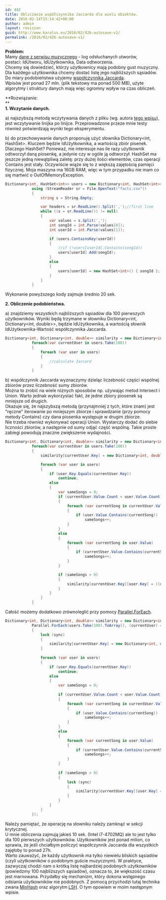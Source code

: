```yaml
---
id: 442
title: Obliczanie współczynnika Jaccarda dla wielu obiektów.
date: 2016-02-14T15:14:42+00:00
author: admin
layout: revision
guid: http://www.karalus.eu/2016/02/426-autosave-v1/
permalink: /2016/02/426-autosave-v1/
---
```

**Problem:**  
Mamy <a href="http://www.cs.put.poznan.pl/kdembczynski/lectures/data/msdc-facts.zip" target="_blank">dane z serwisu muzycznego</a> - log odsłuchanych utworów, postaci: IdUtworu, IdUżytkownika, Data odtworzenia.  
Chcemy się dowiedzieć, którzy użytkownicy mają podobny gust muzyczny. Dla każdego użytkownika chcemy dostać listę jego najbliższych sąsiadów.  
Do miary podobieństwa użyjemy <a href="https://en.wikipedia.org/wiki/Jaccard_index" target="_blank">współczynnika Jaccarda</a>.  
Wpisów jest ponad 27 mln. (plik tekstowy ma ponad 500 MB), użyte algorytmy i struktury danych mają więc ogromny wpływ na czas obliczeń.

**Rozwiązanie:  
**  
**1. Wczytanie danych.**

a) najszybszą metodą wczytywania danych z pliku (wg. autora <a href="http://cc.davelozinski.com/c-sharp/fastest-way-to-read-text-files" target="_blank">tego wpisu</a>), jest wczytywanie linijka po linijce. Przeprowadzone przeze mnie testy również potwierdzają wyniki tego eksperymentu.

b) do przechowywanie danych proponuję użyć słownika Dictionary<int, HashSet<int>>. Kluczem będzie IdUżytkownika, a wartością zbiór pisenek. Dlaczego HashSet? Ponieważ, nie interesuje nas ile razy użytkownik odtworzył daną piosenkę, a jedynie czy w ogóle ją odtworzył. HashSet ma jeszcze jedną niewątpliwą zaletę: przy dużej ilości elementów, czas operacji Contains jest stały. Oczywiście wiąże się to z większą zajętością pamięci fizycznej. Moja maszyna ma 16GB RAM, więc w tym przypadku nie mam co się martwić o OutOfMemoryException.

```csharp
Dictionary<int, HashSet<int>> users = new Dictionary<int, HashSet<int>>();
            using (StreamReader sr = File.OpenText("facts.csv"))
            {
                string s = String.Empty;

                var headers = sr.ReadLine().Split(',');//first line
                while ((s = sr.ReadLine()) != null)
                {
                    var values = s.Split(',');
                    int songId = int.Parse(values[0]);
                    int userId = int.Parse(values[1]);

                    if (users.ContainsKey(userId))
                    {
                        //if (!users[userId].Contains(songId))
                        users[userId].Add(songId);
                    }
                    else
                    {
                        users[userId] = new HashSet<int>() { songId };
                    }
                }
            }
```

Wykonanie powyższego kody zajmuje średnio 20 sek.

**2. Obliczenie podobieństwa.**

a) znajdziemy wszystkich najbliższych sąsiadów dla 100 pierwszych użytkowników. Wyniki będą trzymane w słowniku Dictionary<int, Dictionary<int, double>>, będzie IdUżytkownika, a wartością słownik IdUżytkownika-Wartość współczynnika Jaccarda.

```csharp
Dictionary<int, Dictionary<int, double>> similarity = new Dictionary<int, Dictionary<int, double>>();
            foreach(var currentUser in users.Take(100))
            {
                foreach (var user in users)
                {
                    //calculate Jaccard
                }
            }
```

b) współczynnik Jaccarda wyznaczymy dzieląc liczebność części wspólnej zbiorów przez liczebność sumy zbiorów.  
Można to zrobić na wiele różnych sposobów np. używając metod Intersect i Union. Warto jednak wykorzystać fakt, że jedne zbiory piosenek są mniejsze od drugich.  
Okazuje się, że najszybszą metodą (przynajmniej z tych, które znam) jest "ręczne" iterowanie po mniejszym zbiorze i sprawdzanie (przy pomocy metody Contains) czy dana piosenka występuje w drugim zbiorze.  
Nie trzeba również wykonywać operacji Union. Wystarczy dodać do siebie liczności zbiorów, a następnie od sumy odjąć część wspólną. Takie proste zabiegi powodują znaczne zwiększenie wydajności.

```csharp
Dictionary<int, Dictionary<int, double>> similarity = new Dictionary<int, Dictionary<int, double>>();
            foreach(var currentUser in users.Take(100))
            {
                similarity[currentUser.Key] = new Dictionary<int, double>();

                foreach (var user in users)
                {
                    if (user.Key.Equals(currentUser.Key))
                        continue;
                    else
                    {
                        var sameSongs = 0;
                        if (currentUser.Value.Count < user.Value.Count)
                        {
                            foreach (var currentSong in currentUser.Value)
                            {
                                if (user.Value.Contains(currentSong))
                                    sameSongs++;
                            }
                        }
                        else
                        {
                            foreach (var currentSong in user.Value)
                            {
                                if (currentUser.Value.Contains(currentSong))
                                    sameSongs++;
                            }
                        }

                        if (sameSongs > 0)
                        {
                            similarity[currentUser.Key][user.Key] = ((double)sameSongs / ((currentUser.Value.Count() + user.Value.Count()) - sameSongs));
                        }
                    }
                }
            }
```

Całość możemy dodatkowo zrównoleglić przy pomocy <a href="http://www.karalus.eu/2016/01/parallel-for-czyli-prosty-sposob-na-z-zrownoleglenie/" target="_blank">Parallel.ForEach</a>.

```csharp
Dictionary<int, Dictionary<int, double>> similarity = new Dictionary<int, Dictionary<int, double>>();
            Parallel.ForEach(users.Take(100).ToArray(), (currentUser) =>
            {
                lock (sync)
                {
                    similarity[currentUser.Key] = new Dictionary<int, double>(); ;
                }
				
                foreach (var user in users)
                {
                    if (user.Key.Equals(currentUser.Key))
                        continue;
                    else
                    {
                        var sameSongs = 0;
                        
                        if (currentUser.Value.Count < user.Value.Count)
                        {
                            foreach (var currentSong in currentUser.Value)
                            {
                                if (user.Value.Contains(currentSong))
                                    sameSongs++;
                            }
                        }
                        else
                        {
                            foreach (var currentSong in user.Value)
                            {
                                if (currentUser.Value.Contains(currentSong))
                                    sameSongs++;
                            }
                        }
						
                        if (sameSongs > 0)
                        {
                            lock (sync)
                            {
                                similarity[currentUser.Key][user.Key] = ((double)sameSongs / ((currentUser.Value.Count() + user.Value.Count()) - sameSongs));
                            }
                        }
                    }
                }
            });
```

Należy pamiętać, że operację na słowniku należy zamknąć w sekcji krytycznej.  
U mnie obliczenia zajmują jakieś 10 sek. (Intel i7-4702MQ) ale to jest tylko dla 100 pierwszych użytkowników. Użytkowników jest ponad milion, co sprawia, że jeśli chciałbym policzyć współczynnik Jaccarda dla wszystkich zajęłoby to ponad 27h.  
Warto zauważyć, że każdy użytkownik ma tylko niewielu bliskich sąsiadów (czyli użytkowników o podobnym guście muzycznym). W praktyce, zazwyczaj chodzi nam o krótką listę najbardziej podobnych użytkowników (powiedzmy 100 najbliższych sąsiadów), oznacza to, że większość czasu jest marnowana. Przydałby się mechanizm, który dokona wstępnego odsiania użytkowników nie podobnych. Z pomocą przychodzi tutaj technika zwana <a href="https://en.wikipedia.org/wiki/MinHash" target="_blank">MinHash</a> oraz algorytm <a href="https://en.wikipedia.org/wiki/Locality-sensitive_hashing" target="_blank">LSH</a>. O tym opowiem w moim następnym wpisie.